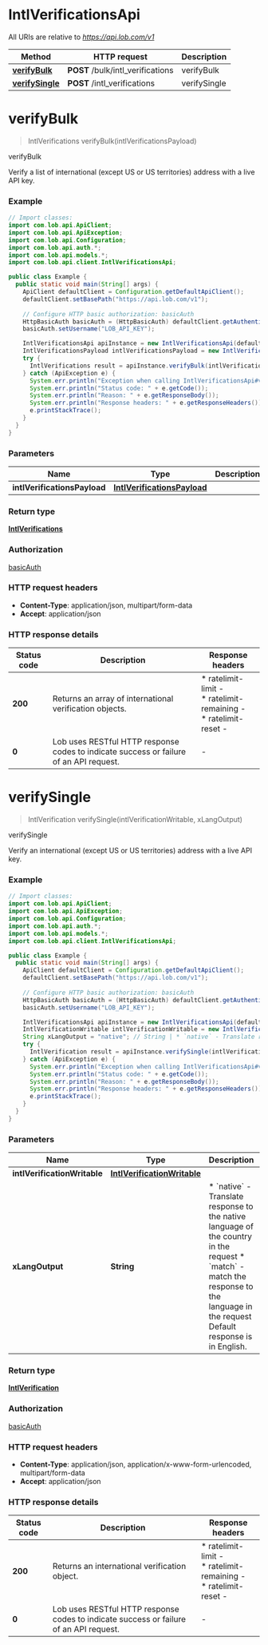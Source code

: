 # IntlVerificationsApi

All URIs are relative to *https://api.lob.com/v1*

Method | HTTP request | Description
------------- | ------------- | -------------
[**verifyBulk**](IntlVerificationsApi.md#verifyBulk) | **POST** /bulk/intl_verifications | verifyBulk
[**verifySingle**](IntlVerificationsApi.md#verifySingle) | **POST** /intl_verifications | verifySingle


<a name="verifyBulk"></a>
# **verifyBulk**
> IntlVerifications verifyBulk(intlVerificationsPayload)

verifyBulk

Verify a list of international (except US or US territories) address with a live API key.

### Example
```java
// Import classes:
import com.lob.api.ApiClient;
import com.lob.api.ApiException;
import com.lob.api.Configuration;
import com.lob.api.auth.*;
import com.lob.api.models.*;
import com.lob.api.client.IntlVerificationsApi;

public class Example {
  public static void main(String[] args) {
    ApiClient defaultClient = Configuration.getDefaultApiClient();
    defaultClient.setBasePath("https://api.lob.com/v1");
    
    // Configure HTTP basic authorization: basicAuth
    HttpBasicAuth basicAuth = (HttpBasicAuth) defaultClient.getAuthentication("basicAuth");
    basicAuth.setUsername("LOB_API_KEY");

    IntlVerificationsApi apiInstance = new IntlVerificationsApi(defaultClient);
    IntlVerificationsPayload intlVerificationsPayload = new IntlVerificationsPayload(); // IntlVerificationsPayload | 
    try {
      IntlVerifications result = apiInstance.verifyBulk(intlVerificationsPayload);
    } catch (ApiException e) {
      System.err.println("Exception when calling IntlVerificationsApi#verifyBulk");
      System.err.println("Status code: " + e.getCode());
      System.err.println("Reason: " + e.getResponseBody());
      System.err.println("Response headers: " + e.getResponseHeaders());
      e.printStackTrace();
    }
  }
}
```

### Parameters

Name | Type | Description  | Notes
------------- | ------------- | ------------- | -------------
 **intlVerificationsPayload** | [**IntlVerificationsPayload**](IntlVerificationsPayload.md)|  |

### Return type

[**IntlVerifications**](IntlVerifications.md)

### Authorization

[basicAuth](../README.md#basicAuth)

### HTTP request headers

 - **Content-Type**: application/json, multipart/form-data
 - **Accept**: application/json

### HTTP response details
| Status code | Description | Response headers |
|-------------|-------------|------------------|
**200** | Returns an array of international verification objects. |  * ratelimit-limit -  <br>  * ratelimit-remaining -  <br>  * ratelimit-reset -  <br>  |
**0** | Lob uses RESTful HTTP response codes to indicate success or failure of an API request. |  -  |

<a name="verifySingle"></a>
# **verifySingle**
> IntlVerification verifySingle(intlVerificationWritable, xLangOutput)

verifySingle

Verify an international (except US or US territories) address with a live API key.

### Example
```java
// Import classes:
import com.lob.api.ApiClient;
import com.lob.api.ApiException;
import com.lob.api.Configuration;
import com.lob.api.auth.*;
import com.lob.api.models.*;
import com.lob.api.client.IntlVerificationsApi;

public class Example {
  public static void main(String[] args) {
    ApiClient defaultClient = Configuration.getDefaultApiClient();
    defaultClient.setBasePath("https://api.lob.com/v1");
    
    // Configure HTTP basic authorization: basicAuth
    HttpBasicAuth basicAuth = (HttpBasicAuth) defaultClient.getAuthentication("basicAuth");
    basicAuth.setUsername("LOB_API_KEY");

    IntlVerificationsApi apiInstance = new IntlVerificationsApi(defaultClient);
    IntlVerificationWritable intlVerificationWritable = new IntlVerificationWritable(); // IntlVerificationWritable | 
    String xLangOutput = "native"; // String | * `native` - Translate response to the native language of the country in the request * `match` - match the response to the language in the request  Default response is in English. 
    try {
      IntlVerification result = apiInstance.verifySingle(intlVerificationWritable, xLangOutput);
    } catch (ApiException e) {
      System.err.println("Exception when calling IntlVerificationsApi#verifySingle");
      System.err.println("Status code: " + e.getCode());
      System.err.println("Reason: " + e.getResponseBody());
      System.err.println("Response headers: " + e.getResponseHeaders());
      e.printStackTrace();
    }
  }
}
```

### Parameters

Name | Type | Description  | Notes
------------- | ------------- | ------------- | -------------
 **intlVerificationWritable** | [**IntlVerificationWritable**](IntlVerificationWritable.md)|  |
 **xLangOutput** | **String**| * &#x60;native&#x60; - Translate response to the native language of the country in the request * &#x60;match&#x60; - match the response to the language in the request  Default response is in English.  | [optional] [enum: native, match]

### Return type

[**IntlVerification**](IntlVerification.md)

### Authorization

[basicAuth](../README.md#basicAuth)

### HTTP request headers

 - **Content-Type**: application/json, application/x-www-form-urlencoded, multipart/form-data
 - **Accept**: application/json

### HTTP response details
| Status code | Description | Response headers |
|-------------|-------------|------------------|
**200** | Returns an international verification object. |  * ratelimit-limit -  <br>  * ratelimit-remaining -  <br>  * ratelimit-reset -  <br>  |
**0** | Lob uses RESTful HTTP response codes to indicate success or failure of an API request. |  -  |

